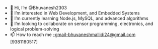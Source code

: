 - 👋 Hi, I’m @Bhuvanesh2303
- 👀 I’m interested in Web Development, and Embedded Systems
- 🌱 I’m currently learning Node.js, MySQL, and advanced algorithms
- 💞️ I’m looking to collaborate on  sensor programming, electronics, and logical problem-solving
- 📫 How to reach me -gmail-bhuvaneshmallidi24@gmail.com [9381180517]


<!---
Bhuvanesh2303/Bhuvanesh2303 is a ✨ special ✨ repository because its `README.md` (this file) appears on your GitHub profile.
You can click the Preview link to take a look at your changes.
--->

